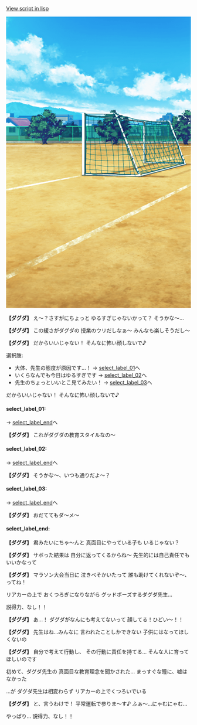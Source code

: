 [View script in lisp](../scripts/20065202.txt)

![Schoolyard_daytime.png](../images/backgrounds/Schoolyard_daytime.png)

**【ダグダ】**
え～？さすがにちょっと
ゆるすぎじゃないかって？
そうかな～…

**【ダグダ】**
この緩さがダグダの
授業のウリだしなぁ～
みんなも楽しそうだし～

**【ダグダ】**
だからいいじゃない！
そんなに怖い顔しないで♪

選択肢:
- 大体、先生の態度が原因です…！ → [select_label_01](#select_label_01)へ
- いくらなんでも今日はゆるすぎです → [select_label_02](#select_label_02)へ
- 先生のちょっといいとこ見てみたい！ → [select_label_03](#select_label_03)へ

だからいいじゃない！
そんなに怖い顔しないで♪

#### select_label_01:
 → [select_label_end](#select_label_end)へ

**【ダグダ】**
これがダグダの教育スタイルなの～

#### select_label_02:
 → [select_label_end](#select_label_end)へ

**【ダグダ】**
そうかな～、いつも通りだよ～？

#### select_label_03:
 → [select_label_end](#select_label_end)へ

**【ダグダ】**
おだててもダ～メ～

#### select_label_end:

**【ダグダ】**
君みたいにちゃ～んと
真面目にやっている子も
いるじゃない？

**【ダグダ】**
サボった結果は
自分に返ってくるからね～
先生的には自己責任でもいいかなって

**【ダグダ】**
マラソン大会当日に
泣きべそかいたって
誰も助けてくれないぞ～、ってね！

リアカーの上で
おくつろぎになりながら
グッドポーズするダグダ先生…

説得力、なし！！

**【ダグダ】**
あ…！
ダグダがなんにも考えてないって
顔してる！ひどい～！！

**【ダグダ】**
先生はね…みんなに
言われたことしかできない
子供にはなってほしくないの

**【ダグダ】**
自分で考えて行動し、
その行動に責任を持てる…
そんな人に育ってほしいのです

初めて、ダグダ先生の
真面目な教育理念を聞かされた…
まっすぐな瞳に、嘘はなかった

…が
ダグダ先生は相変わらず
リアカーの上でくつろいでいる

**【ダグダ】**
と、言うわけで！
平常運転で参りま～す♪
ふぁ～…にゃむにゃむ…

やっぱり…
説得力、なし！！